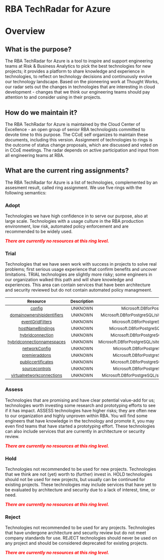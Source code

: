 
RBA TechRadar for Azure
=======================

# Overview

## What is the purpose?


The RBA TechRadar for Azure is a tool to inspire and support engineering teams at Risk & Business Analytics to pick the best technologies for new projects; it provides a platform to share knowledge and experience in technologies, to reflect on technology decisions and continuously evolve our technology landscape.  Based on the pioneering work at Thought Works, our radar sets out the changes in technologies that are interesting in cloud development - changes that we think our engineering teams should pay attention to and consider using in their projects.
## How do we maintain it?


The RBA TechRadar for Azure is maintained by the Cloud Center of Excellence - an open group of senior RBA technologists committed to devote time to this purpose.  The CCoE self organizes to maintain these documents, including this version.  Assignment of technologies to rings is the outcome of status change proposals, which are discussed and voted on in CCoE meetings.  The radar depends on active participation and input from all engineering teams at RBA.
## What are the current ring assignments?


The RBA TechRadar for Azure is a list of technologies, complemented by an assesment result, called ring assignment.  We use five rings with the following semantics:
### Adopt


Technologies we have high confidence in to serve our purpose, also at large scale.  Technologies with a usage culture in the RBA production environment, low risk, automated policy enforcement and are recommended to be widely used.  
  
***<font color="red"> There are currently no resources at this ring level. </font>***
### Trial


Technologies that we have seen work with success in projects to solve real problems;  first serious usage experience that confirm benefits and uncover limitations.  TRIAL technologies are slightly more risky; some engineers in our organization walked this path and will share knowledge and experiences.  This area can contain services that have been architecture and security reviewed but do not contain automated policy managmeent.  

|<sub>Resource</sub>|<sub>Description</sub>|<sub>Path</sub>|<sub>Status</sub>|
| :---: | :---: | :---: | :---: |
|<sub>[config](https://github.com/openrba/python-azure-techradar/tree/master/Microsoft.DBforPostgreSQL/sites/slots/config)</sub>|<sub>UNKNOWN</sub>|<sub>Microsoft.DBforPostgreSQL/sites/slots/config</sub>|<sub>TRIAL</sub>|
|<sub>[domainownershipidentifiers](https://github.com/openrba/python-azure-techradar/tree/master/Microsoft.DBforPostgreSQL/sites/slots/domainownershipidentifiers)</sub>|<sub>UNKNOWN</sub>|<sub>Microsoft.DBforPostgreSQL/sites/slots/domainownershipidentifiers</sub>|<sub>TRIAL</sub>|
|<sub>[eventGridFilters](https://github.com/openrba/python-azure-techradar/tree/master/Microsoft.DBforPostgreSQL/sites/slots/eventGridFilters)</sub>|<sub>UNKNOWN</sub>|<sub>Microsoft.DBforPostgreSQL/sites/slots/eventGridFilters</sub>|<sub>TRIAL</sub>|
|<sub>[hostNameBindings](https://github.com/openrba/python-azure-techradar/tree/master/Microsoft.DBforPostgreSQL/sites/slots/hostNameBindings)</sub>|<sub>UNKNOWN</sub>|<sub>Microsoft.DBforPostgreSQL/sites/slots/hostNameBindings</sub>|<sub>TRIAL</sub>|
|<sub>[hybridconnection](https://github.com/openrba/python-azure-techradar/tree/master/Microsoft.DBforPostgreSQL/sites/slots/hybridconnection)</sub>|<sub>UNKNOWN</sub>|<sub>Microsoft.DBforPostgreSQL/sites/slots/hybridconnection</sub>|<sub>TRIAL</sub>|
|<sub>[hybridconnectionnamespaces](https://github.com/openrba/python-azure-techradar/tree/master/Microsoft.DBforPostgreSQL/sites/slots/hybridconnectionnamespaces)</sub>|<sub>UNKNOWN</sub>|<sub>Microsoft.DBforPostgreSQL/sites/slots/hybridconnectionnamespaces</sub>|<sub>TRIAL</sub>|
|<sub>[networkConfig](https://github.com/openrba/python-azure-techradar/tree/master/Microsoft.DBforPostgreSQL/sites/slots/networkConfig)</sub>|<sub>UNKNOWN</sub>|<sub>Microsoft.DBforPostgreSQL/sites/slots/networkConfig</sub>|<sub>TRIAL</sub>|
|<sub>[premieraddons](https://github.com/openrba/python-azure-techradar/tree/master/Microsoft.DBforPostgreSQL/sites/slots/premieraddons)</sub>|<sub>UNKNOWN</sub>|<sub>Microsoft.DBforPostgreSQL/sites/slots/premieraddons</sub>|<sub>TRIAL</sub>|
|<sub>[publiccertificates](https://github.com/openrba/python-azure-techradar/tree/master/Microsoft.DBforPostgreSQL/sites/slots/publiccertificates)</sub>|<sub>UNKNOWN</sub>|<sub>Microsoft.DBforPostgreSQL/sites/slots/publiccertificates</sub>|<sub>TRIAL</sub>|
|<sub>[sourcecontrols](https://github.com/openrba/python-azure-techradar/tree/master/Microsoft.DBforPostgreSQL/sites/slots/sourcecontrols)</sub>|<sub>UNKNOWN</sub>|<sub>Microsoft.DBforPostgreSQL/sites/slots/sourcecontrols</sub>|<sub>TRIAL</sub>|
|<sub>[virtualnetworkconnections](https://github.com/openrba/python-azure-techradar/tree/master/Microsoft.DBforPostgreSQL/sites/slots/virtualnetworkconnections)</sub>|<sub>UNKNOWN</sub>|<sub>Microsoft.DBforPostgreSQL/sites/slots/virtualnetworkconnections</sub>|<sub>TRIAL</sub>|

### Assess


Technologies that are promising and have clear potential value-add for us; technologies worth investing some research and prototyping efforts to see if it has impact.  ASSESS technologies have higher risks;  they are often new to our organization and highly unproven within RBA.  You will find some engineers that have knowledge in the technology and promote it, you may even find teams that have started a prototyping effort.  These technologies can also include services that are currently in architecture or security review.  
  
***<font color="red"> There are currently no resources at this ring level. </font>***
### Hold


Technologies not recommended to be used for new projects. Technologies that we think are not (yet) worth to (further) invest in.  HOLD technologies should not be used for new projects, but usually can be continued for existing projects.  These technologies may include services that have yet to be evaluated by architecture and security due to a lack of interest, time, or need.  
  
***<font color="red"> There are currently no resources at this ring level. </font>***
### Reject


Technologies not recommended to be used for any projects. Technologies that have undergone architecture and security review but do not meet company standards for use.  REJECT technologies should never be used on any project and should be considered deprecated for existing projects.  
  
***<font color="red"> There are currently no resources at this ring level. </font>***